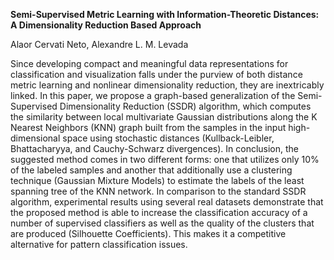 **Semi-Supervised Metric Learning with Information-Theoretic Distances: A Dimensionality Reduction Based Approach**

Alaor Cervati Neto, Alexandre L. M. Levada 

Since developing compact and meaningful data representations for classification and visualization falls under the purview of both distance metric learning and nonlinear dimensionality reduction, they are inextricably linked. In this paper, we propose a graph-based generalization of the Semi-Supervised Dimensionality Reduction (SSDR) algorithm, which computes the similarity between local multivariate Gaussian distributions along the K Nearest Neighbors (KNN) graph built from the samples in the input high-dimensional space using stochastic distances (Kullback-Leibler, Bhattacharyya, and Cauchy-Schwarz divergences). In conclusion, the suggested method comes in two different forms: one that utilizes only 10\% of the labeled samples and another that additionally use a clustering technique (Gaussian Mixture Models) to estimate the labels of the least spanning tree of the KNN network. In comparison to the standard SSDR algorithm, experimental results using several real datasets demonstrate that the proposed method is able to increase the classification accuracy of a number of supervised classifiers as well as the quality of the clusters that are produced (Silhouette Coefficients). This makes it a competitive alternative for pattern classification issues.
